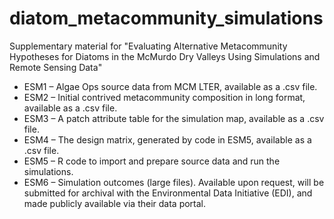# diatom_metacommunity_simulations
Supplementary material for "Evaluating Alternative Metacommunity Hypotheses for Diatoms in the McMurdo Dry Valleys Using Simulations and Remote Sensing Data"
 - ESM1 – Algae Ops source data from MCM LTER, available as a .csv file.  
 - ESM2 – Initial contrived metacommunity composition in long format, available as a .csv file.
 - ESM3 – A patch attribute table for the simulation map, available as a .csv file.
 - ESM4 – The design matrix, generated by code in ESM5, available as a .csv file.
 - ESM5 – R code to import and prepare source data and run the simulations. 
 - ESM6 – Simulation outcomes (large files). Available upon request, will be submitted for archival with the Environmental Data Initiative (EDI), and made publicly available via their data portal.
